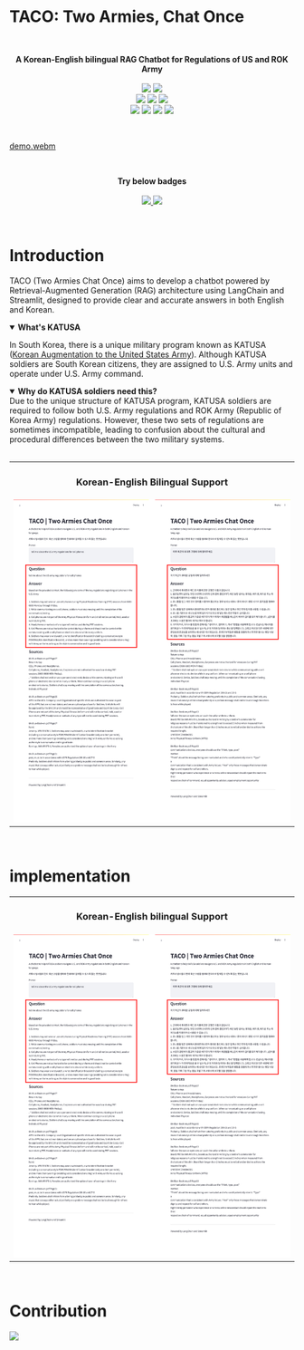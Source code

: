 # TACO: Two Armies, Chat Once
<br/>

<p align="center">
  <strong>A Korean-English bilingual RAG Chatbot for Regulations of US and ROK Army</strong>
  <br/>
  <br/>
  <img src="https://img.shields.io/badge/LangChain-1C3C3C?style=flat-square&logo=langchain&logoColor=white"/>
  <img src="https://img.shields.io/badge/LangSmith-1C3C3C?style=flat-square&logo=langchain&logoColor=white"/>
  <br/>
  <img src="https://img.shields.io/badge/Ollama-000000?style=flat-square&logo=Ollama&logoColor=white"/>
  <img src="https://img.shields.io/badge/ChatGPT-412991?style=flat-square&logo=openai&logoColor=white"/>
  <img src="https://img.shields.io/badge/Gemini-8E75B2?style=flat-square&logo=googlegemini&logoColor=white"/>
  <br/>
  <img src="https://img.shields.io/badge/streamlit-FF4B4B?style=flat-square&logo=streamlit&logoColor=white"/>
  <img src="https://img.shields.io/badge/FastAPI-009688?style=flat-square&logo=fastapi&logoColor=white"/>
  <img src="https://img.shields.io/badge/Docker-2496ED?style=flat-square&logo=Docker&logoColor=white"/>
  <img src="https://img.shields.io/badge/Jenkins-D24939?style=flat-square&logo=jenkins&logoColor=white"/>
</p>
<br/>

[demo.webm](https://github.com/user-attachments/assets/6b818b4d-6e78-444d-8fed-a73401ebc6d7)

<br/>
<p align="center">
  <strong>Try below badges</strong>
  <br/>
  <br/>
  <a href='https://my-dear-pass-usfk.vercel.app/'>
    <img src="https://img.shields.io/badge/Product-Streamlit-FF4B4B?style=flat-square&logo=streamlit&logoColor=white"/>
  </a>
  <a href='https://colab.research.google.com/drive/13-VZyx3LiYPRS8aw-AcMSBK0Z4--TF2j?usp=sharing'>
    <img src="https://img.shields.io/badge/Tutorial-Google%20Colab-F9AB00?style=flat-square&logo=googlecolab&logoColor=white"/>
  </a>
</p>
<br/>

# Introduction

TACO (Two Armies Chat Once) aims to develop a chatbot powered by Retrieval-Augmented Generation (RAG) architecture using LangChain and Streamlit, designed to provide clear and accurate answers in both English and Korean.
<br/>
<details open>
 <summary><b>What's KATUSA</b></summary>
  
In South Korea, there is a unique military program known as KATUSA ([Korean Augmentation to the United States Army](https://en.wikipedia.org/wiki/Korean_Augmentation_to_the_United_States_Army)). Although KATUSA soldiers are South Korean citizens, they are assigned to U.S. Army units and operate under U.S. Army command.

</details>
<details open>
 <summary><b>Why do KATUSA soldiers need this?</b></summary>
Due to the unique structure of KATUSA program, KATUSA soldiers are required to follow both U.S. Army regulations and ROK Army (Republic of Korea Army) regulations. However, these two sets of regulations are sometimes incompatible, leading to confusion about the cultural and procedural differences between the two military systems.
<br/>
</details>
<br/>

<table>
  <tr>
     <td>
      <h3 align='center'>
        Korean-English Bilingual Support
      </h3>
    </td>
  </tr>
  <tr>
    <td style="width:1/2;">
      <img src="./src/image-comparison-translation.png"/>
    </td>
  </tr>
</table>
<br/>

# implementation

<table>
  <tr>
     <td>
      <h3 align='center'>
        Korean-English bilingual Support
      </h3>
    </td>
  </tr>
  <tr>
    <td style="width:1/2;">
      <img src="./src/image-comparison-translation.png"/>
    </td>
  </tr>
</table>
<br/>

# Contribution

<!--
https://contrib.rocks/preview?repo=angular%2Fangular-ja
-->

<a href="https://github.com/ziweek/two-armies-chat-once/graphs/contributors">
    <img src="https://contrib.rocks/image?repo=ziweek/two-armies-chat-once" />
</a>
